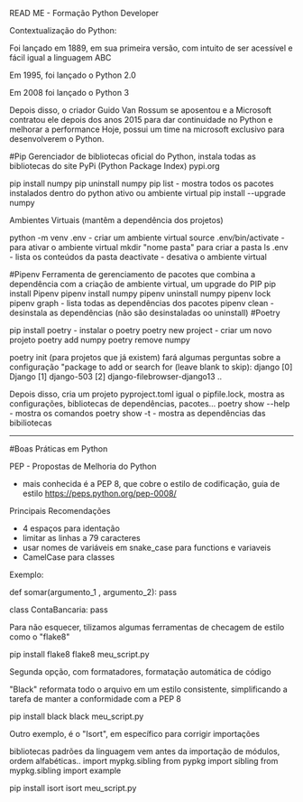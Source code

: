 READ ME - Formação Python Developer

Contextualização do Python:

Foi lançado em 1889, em sua primeira versão, com intuito de ser acessível e fácil igual a linguagem ABC

Em 1995, foi lançado o Python 2.0

Em 2008 foi lançado o Python 3

Depois disso, o criador Guido Van Rossum se aposentou e a Microsoft contratou ele depois dos anos 2015 para dar continuidade no Python e melhorar a performance
Hoje, possui um time na microsoft exclusivo para desenvolverem o Python.

#Pip 
Gerenciador de bibliotecas oficial do Python, instala todas as bibliotecas do site PyPi (Python Package Index) pypi.org

pip install numpy
pip uninstall numpy
pip list - mostra todos os pacotes instalados dentro do python ativo ou ambiente virtual
pip install --upgrade numpy

Ambientes Virtuais (mantêm a dependência dos projetos)

python -m venv .env - criar um ambiente virtual
source .env/bin/activate - para ativar o ambiente virtual
mkdir "nome pasta" para criar a pasta
ls .env - lista os conteúdos da pasta
deactivate - desativa o ambiente virtual


#Pipenv
Ferramenta de gerenciamento de pacotes que combina a dependência com a criação de ambiente virtual, um upgrade do PIP
pip install Pipenv
pipenv install numpy
pipenv uninstall numpy
pipenv lock
pipenv graph - lista todas as dependências dos pacotes
pipenv clean - desinstala as dependências (não são desinstaladas oo uninstall)
#Poetry

pip install poetry - instalar o poetry
poetry new project - criar um novo projeto
poetry add numpy
poetry remove numpy


poetry init (para projetos que já existem)
fará algumas perguntas sobre a configuração
"package to add or search for (leave blank to skip): django
[0] Django
[1] django-503
[2] django-filebrowser-django13
..

Depois disso, cria um projeto pyproject.toml igual o pipfile.lock, mostra as configurações, bibliotecas de dependências, pacotes...
poetry show --help - mostra os comandos
poetry show -t - mostra as dependências das bibiliotecas



--------
#Boas Práticas em Python

PEP - Propostas de Melhoria do Python
- mais conhecida é a PEP 8, que cobre o estilo de codificação, guia de estilo
https://peps.python.org/pep-0008/


Principais Recomendações

- 4 espaços para identação
- limitar as linhas a 79 caracteres
- usar nomes de variáveis em snake_case para functions e variaveis
- CamelCase para classes

Exemplo:

def somar(argumento_1 , argumento_2):
    pass

class ContaBancaria:
    pass

Para não esquecer, tilizamos algumas ferramentas de checagem de estilo como o "flake8"

pip install flake8
flake8 meu_script.py

Segunda opção, com formatadores, formatação automática de código

"Black" reformata todo o arquivo em um estilo consistente, simplificando a tarefa de manter a conformidade com a PEP 8

pip install black
black meu_script.py

Outro exemplo, é o "Isort", em específico para corrigir importações

bibliotecas padrões da linguagem vem antes da importação de módulos, ordem alfabéticas..
import mypkg.sibling
from pypkg import sibling
from mypkg.sibling import example

pip install isort
isort meu_script.py